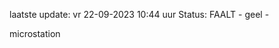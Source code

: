 laatste update: 
vr 22-09-2023 10:44   uur 
Status: FAALT - geel - 
<div class="service Y">microstation</div>